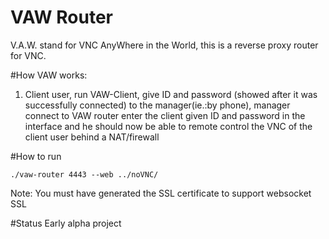 VAW Router
==========

V.A.W. stand for VNC AnyWhere in the World, this is a reverse proxy router for VNC.

#How VAW works:
1) Client user, run VAW-Client, give ID and password (showed after it was successfully connected)
to the manager(ie.:by phone), manager connect to VAW router enter the client given ID and password in the interface and he should now be able to remote control the VNC of the client user behind a NAT/firewall

#How to run

    ./vaw-router 4443 --web ../noVNC/

Note: You must have generated the SSL certificate to support websocket SSL

#Status
Early alpha project


